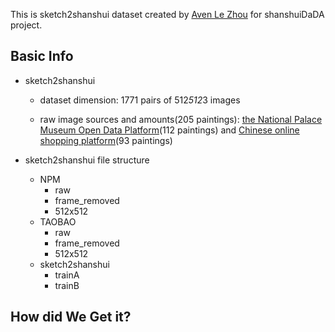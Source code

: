 This is sketch2shanshui dataset created by [Aven Le Zhou](https://www.aven.cc) for shanshuiDaDA project.

## Basic Info
* sketch2shanshui
  * dataset dimension: 1771 pairs of 512*512*3 images

  * raw image sources and amounts(205 paintings): [the National Palace Museum
Open Data Platform](https://theme.npm.edu.tw/opendata/?lang=2)(112 paintings) and [Chinese online shopping platform](www.taobao.com/)(93 paintings)

* sketch2shanshui file structure
  * NPM
    * raw
    * frame_removed
    * 512x512
  * TAOBAO
    * raw
    * frame_removed
    * 512x512
  * sketch2shanshui
    * trainA
    * trainB

## How did We Get it?
